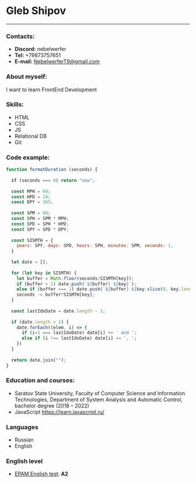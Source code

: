 # Gleb Shipov
----------
### Contacts:
- **Discord:** nebelwerfer
- **Tel:** +79873757651
- **E-mail:** NebelwerferT9@gmail.com

### About myself:
I want to learn FrontEnd Development

### Skills:
- HTML
- CSS
- JS
- Relational DB
- Git

### Code example:
```javascript
function formatDuration (seconds) {
  
  if (seconds === 0) return "now";
  
  const MPH = 60;
  const HPD = 24;
  const DPY = 365;
  
  const SPM = 60;
  const SPH = SPM * MPH;
  const SPD = SPH * HPD;
  const SPY = SPD * DPY;
  
  const SISMTH = {
    years: SPY, days: SPD, hours: SPH, minutes: SPM, seconds: 1,
  }
  
  let date = [];
  
  for (let key in SISMTH) {
    let buffer = Math.floor(seconds/SISMTH[key]);
    if (buffer > 1) date.push(`${buffer} ${key}`);
    else if (buffer === 1) date.push(`${buffer} ${key.slice(0, key.length - 1)}`);
    seconds -= buffer*SISMTH[key];
  }
  
  const lastIdxDate = date.length - 1;
  
  if (date.length > 1) {
    date.forEach((elem, i) => {
      if (i+1 === lastIdxDate) date[i] += ' and ';
      else if (i !== lastIdxDate) date[i] += ', ';
    })
  }
  
  return date.join("");
}
```

### Education and courses:
- Saratov State University, Faculty of Computer Science and Information Technologies, Department of System Analysis and Automatic Control, bachelor degree (2018 – 2022)
- JavaScript https://learn.javascript.ru/

### Languages
- Russian
- English

### English level
-  [EPAM English test](https://examinator.epam.com/Main/PersonalAssignments): **A2**
